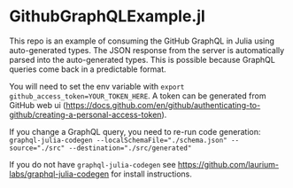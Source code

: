 # GithubGraphQLExample.jl

This repo is an example of consuming the GitHub GraphQL in Julia using auto-generated types. The JSON response from the server is automatically parsed into the auto-generated types. This is possible because GraphQL queries come back in a predictable format. 

You will need to set the env variable with `export github_access_token=YOUR_TOKEN_HERE`. A token can be generated from GitHub web ui (https://docs.github.com/en/github/authenticating-to-github/creating-a-personal-access-token).

If you change a GraphQL query, you need to re-run code generation: `graphql-julia-codegen --localSchemaFile="./schema.json" --source="./src" --destination="./src/generated"`

If you do not have `graphql-julia-codegen` see https://github.com/laurium-labs/graphql-julia-codegen for install instructions.

